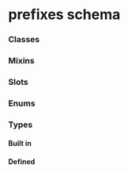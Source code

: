
# prefixes schema





### Classes


### Mixins


### Slots


### Enums


### Types


#### Built in


#### Defined

